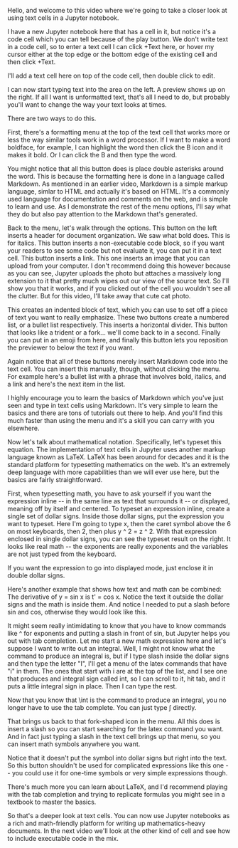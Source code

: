 Hello, and welcome to this video where we're going to take a closer look at using text cells in a Jupyter notebook. 

I have a new Jupyter notebook here that has a cell in it, but notice it's a code cell which you can tell because of the play button. We don't write text in a code cell, so to enter a text cell I can click +Text here, or hover my cursor either at the top edge or the bottom edge of the existing cell and then click +Text. 

I'll add a text cell here on top of the code cell, then double click to edit. 

I can now start typing text into the area on the left. A preview shows up on the right. If all I want is unformatted text, that's all I need to do, but probably you'll want to change the way your text looks at times. 

There are two ways to do this.

First, there's a formatting menu at the top of the text cell that works more or less the way similar tools work in a word processor. If I want to make a word boldface, for example, I can highlight the word then click the B icon and it makes it bold. Or I can click the B and then type the word. 

You might notice that all this button does is place double asterisks around the word. This is because the formatting here is done in a language called Markdown. As mentioned in an earlier video, Markdown is a simple markup language, simlar to HTML and actually it's based on HTML. It's a commonly used language for documentation and comments on the web, and is simple to learn and use. As I demonstrate the rest of the menu options, I'll say what they do but also pay attention to the Markdown that's generated. 

Back to the menu, let's walk through the options. This button on the left inserts a header for document organization. We saw what bold does. This is for italics. This button inserts a non-executable code block, so if you want your readers to see some code but not evaluate it, you can put it in a text cell. This button inserts a link. This one inserts an image that you can upload from your computer. I don't recommend doing this however because as you can see, Jupyter uploads the photo but attaches a massively long extension to it that pretty much wipes out our view of the source text. So I'll show you that it works, and if you clicked out of the cell you wouldn't see all the clutter. But for this video, I'll take away that cute cat photo. 

This creates an indented block of text, which you can use to set off a piece of text you want to really emphasize. These two buttons create a numbered list, or a bullet list respectively. This inserts a horizontal divider. This button that looks like a trident or a fork... we'll come back to in a second. Finally you can put in an emoji from here, and finally this button lets you reposition the previewer to below the text if you want. 

Again notice that all of these buttons merely insert Markdown code into the  text cell. You can insert this manually, though, without clicking the menu. For example here's a bullet list with a phrase that involves bold, italics, and a link and here's the next item in the list. 

I highly encourage you to learn the basics of Markdown which you've just seen and type in text cells using Markdown. It's very simple to learn the basics and there are tons of tutorials out there to help. And you'll find this much faster than using the menu and it's a skill you can carry with you elsewhere. 

Now let's talk about mathematical notation. Specifically, let's typeset this equation. The implementation of text cells in Jupyter uses another markup language known as LaTeX. LaTeX has been around for decades and it is the standard platform for typesetting mathematics on the web. It's an extremely deep language with more capabilities than we will ever use here, but the basics are fairly straightforward. 

First, when typesetting math, you have to ask yourself if you want the expression inline -- in the same line as text that surrounds it -- or displayed, meaning off by itself and centered. To typeset an expression inline, create a single set of dollar signs. Inside those dollar signs, put the expression you want to typeset. Here I'm going to type x, then the caret symbol above the 6 on most keyboards, then 2, then plus y ^ 2 = z ^ 2. With that expression enclosed in single dollar signs, you can see the typeset result on the right. It looks like real math -- the exponents are really exponents and the variables are not just typed from the keyboard. 

If you want the expression to go into displayed mode, just enclose it in double dollar signs. 

Here's another example that shows how text and math can be combined: The derivative of y = sin x is t' = cos x. Notice the text it outside the dollar signs and the math is inside them. And notice I needed to put a slash before sin and cos, otherwise they would look like this. 

It might seem really intimidating to know that you have to know commands like ^ for exponents and putting a slash in front of sin, but Jupyter helps you out with tab completion. Let me start a new math expression here and let's suppose I want to write out an integral. Well, I might not know what the command to produce an integral is, but if I type slash inside the dollar signs and then type the letter "I", I'll get a menu of the latex commands that have "i" in them. The ones that start with i are at the top of the list, and I see one that produces and integral sign called int, so I can scroll to it, hit tab, and it puts a little integral sign in place. Then I can type the rest. 

Now that you know that \int is the command to produce an integral, you no longer have to use the tab complete. You can just type $\int$ directly. 

That brings us back to that fork-shaped icon in the menu. All this does is insert a slash so you can start searching for the latex command you want. And in fact just typing a slash in the text cell brings up that menu, so you can insert math symbols anywhere you want. 

Notice that it doesn't put the symbol into dollar signs but right into the text. So this button shouldn't be used for complicated expressions like this one -- you could use it for one-time symbols or very simple expressions though. 

There's much more you can learn about LaTeX, and I'd recommend playing with the tab completion and trying to replicate formulas you might see in a textbook to master the basics. 

So that's a deeper look at text cells. You can now use Jupyter notebooks as a rich and math-friendly platform for writing up mathematics-heavy documents. In the next video we'll look at the other kind of cell and see how to include executable code in the mix. 
